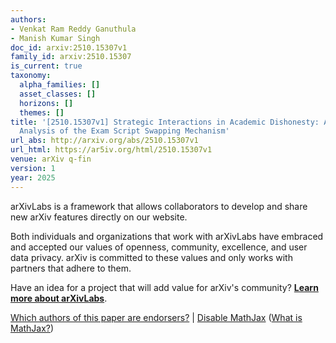 ```yaml
---
authors:
- Venkat Ram Reddy Ganuthula
- Manish Kumar Singh
doc_id: arxiv:2510.15307v1
family_id: arxiv:2510.15307
is_current: true
taxonomy:
  alpha_families: []
  asset_classes: []
  horizons: []
  themes: []
title: '[2510.15307v1] Strategic Interactions in Academic Dishonesty: A Game-Theoretic
  Analysis of the Exam Script Swapping Mechanism'
url_abs: http://arxiv.org/abs/2510.15307v1
url_html: https://ar5iv.org/html/2510.15307v1
venue: arXiv q-fin
version: 1
year: 2025
---
```



arXivLabs is a framework that allows collaborators to develop and share new arXiv features directly on our website.

Both individuals and organizations that work with arXivLabs have embraced and accepted our values of openness, community, excellence, and user data privacy. arXiv is committed to these values and only works with partners that adhere to them.

Have an idea for a project that will add value for arXiv's community? [**Learn more about arXivLabs**](https://info.arxiv.org/labs/index.html).

[Which authors of this paper are endorsers?](/auth/show-endorsers/2510.15307) |
[Disable MathJax](javascript:setMathjaxCookie()) ([What is MathJax?](https://info.arxiv.org/help/mathjax.html))
